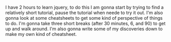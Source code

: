 I have 2 hours to learn jquery, to do this I am gonna start by trying to find a relatively short tutorial, pause the tutorial when neede to try it out. I'm also gonna look at some cheatsheets to get some kind of perspective of things to do. I'm gonna take three short breaks (after 30 minutes, 6, and 90) to get up and walk around. I'm also gonna write some of my discoveries down to make my own kind of cheatsheet. 